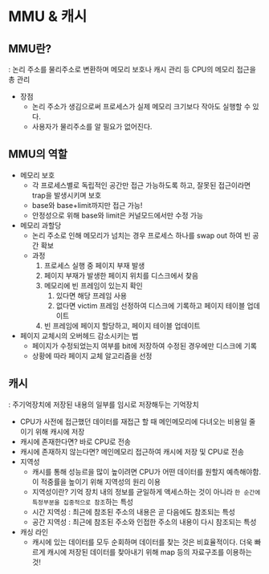 # MMU & 캐시

## MMU란?

:  논리 주소를 물리주소로 변환하며 메모리 보호나 캐시 관리 등 CPU의 메모리 접근을 총 관리

- 장점
    - 논리 주소가 생김으로써 프로세스가 실제 메모리 크기보다 작아도 실행할 수 있다.
    - 사용자가 물리주소를 알 필요가 없어진다.

## MMU의 역할

- 메모리 보호
    - 각 프로세스별로 독립적인 공간만 접근 가능하도록 하고, 잘못된 접근이라면 trap을 발생시키며 보호
    - base와 base+limit까지만 접근 가능!
    - 안정성으로 위해 base와 limit은 커널모드에서만 수정 가능
- 메모리 과할당
    - 논리 주소로 인해 메모리가 넘치는 경우 프로세스 하나를 swap out 하여 빈 공간 확보
    - 과정
        1. 프로세스 실행 중 페이지 부재 발생
        2. 페이지 부재가 발생한 페이지 위치를 디스크에서 찾음
        3. 메모리에 빈 프레임이 있는지 확인
            1. 있다면 해당 프레임 사용
            2. 없다면 victim 프레임 선정하여 디스크에 기록하고 페이지 테이블 업데이트
        4. 빈 프레임에 페이지 할당하고, 페이지 테이블 업데이트
- 페이지 교체시의 오버헤드 감소시키는 법
    - 페이지가 수정되었는지 여부를 bit에 저장하여 수정된 경우에만 디스크에 기록
    - 상황에 따라 페이지 교체 알고리즘을 선정

## 캐시

: 주기억장치에 저장된 내용의 일부를 임시로 저장해두는 기억장치

- CPU가 사전에 접근했던 데이터를 재접근 할 때 메인메모리에 다녀오는 비용일 줄이기 위해 캐시에 저장
- 캐시에 존재한다면? 바로 CPU로 전송
- 캐시에 존재하지 않는다면? 메인메모리 접근하여 캐시에 저장 및 CPU로 전송
- 지역성
    - 캐시를 통해 성능르을 많이 높이려면 CPU가 어떤 데이터를 원할지 예측해야함. 이 적중률을 높이기 위해 지역성의 원리 이용
    - 지역성이란? 기억 장치 내의 정보를 균일하게 액세스하는 것이 아니라 `한 순간에 특정부분을 집중적으로 참조`하는 특성
    - 시간 지역성 : 최근에 참조된 주소의 내용은 곧 다음에도 참조되는 특성
    - 공간 지역성 : 최근에 참조된 주소와 인접한 주소의 내용이 다시 참조되는 특성
- 캐싱 라인
    - 캐시에 있는 데이터를 모두 순회하며 데이터를 찾는 것은 비효율적이다. 더욱 빠르게 캐시에 저장된 데이터를 찾아내기 위해 map 등의 자료구조를 이용하는 것!
